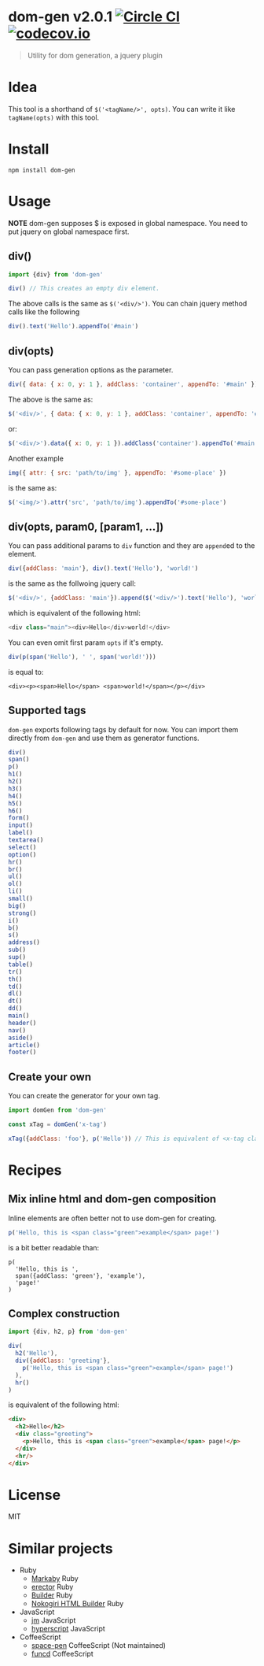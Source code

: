 # dom-gen v2.0.1 [![Circle CI](https://circleci.com/gh/kt3k/dom-gen.svg?style=svg)](https://circleci.com/gh/kt3k/dom-gen) [![codecov.io](https://codecov.io/github/kt3k/dom-gen/coverage.svg?branch=master)](https://codecov.io/github/kt3k/dom-gen?branch=master)

> Utility for dom generation, a jquery plugin

# Idea

This tool is a shorthand of `$('<tagName/>', opts)`. You can write it like `tagName(opts)` with this tool.

# Install

    npm install dom-gen

# Usage

**NOTE** dom-gen supposes $ is exposed in global namespace. You need to put jquery on global namespace first.

## div()

```js
import {div} from 'dom-gen'

div() // This creates an empty div element.
```

The above calls is the same as `$('<div/>')`. You can chain jquery method calls like the following

```js
div().text('Hello').appendTo('#main')
```

## div(opts)

You can pass generation options as the parameter.

```js
div({ data: { x: 0, y: 1 }, addClass: 'container', appendTo: '#main' })
```

The above is the same as:

```js
$('<div/>', { data: { x: 0, y: 1 }, addClass: 'container', appendTo: '#main' })
```

or:

```js
$('<div/>').data({ x: 0, y: 1 }).addClass('container').appendTo('#main')
```

Another example

```js
img({ attr: { src: 'path/to/img' }, appendTo: '#some-place' })
```

is the same as:

```js
$('<img/>').attr('src', 'path/to/img').appendTo('#some-place')
```

## div(opts, param0, [param1, ...])

You can pass additional params to `div` function and they are `append`ed to the element.

```js
div({addClass: 'main'}, div().text('Hello'), 'world!')
```

is the same as the follwoing jquery call:

```js
$('<div/>', {addClass: 'main'}).append($('<div/>').text('Hello'), 'world!')
```
which is equivalent of the following html:

```js
<div class="main"><div>Hello</div>world!</div>
```

You can even omit first param `opts` if it's empty.

```js
div(p(span('Hello'), ' ', span('world!')))
```

is equal to:

```
<div><p><span>Hello</span> <span>world!</span></p></div>
```


## Supported tags

`dom-gen` exports following tags by default for now. You can import them directly from `dom-gen` and use them as generator functions.

```js
div()
span()
p()
h1()
h2()
h3()
h4()
h5()
h6()
form()
input()
label()
textarea()
select()
option()
hr()
br()
ul()
ol()
li()
small()
big()
strong()
i()
b()
s()
address()
sub()
sup()
table()
tr()
th()
td()
dl()
dt()
dd()
main()
header()
nav()
aside()
article()
footer()
```

## Create your own

You can create the generator for your own tag.

```js
import domGen from 'dom-gen'

const xTag = domGen('x-tag')

xTag({addClass: 'foo'}, p('Hello')) // This is equivalent of <x-tag class="foo"><p>Hello</p></x-tag>
```

# Recipes

## Mix inline html and dom-gen composition

Inline elements are often better not to use dom-gen for creating.

```js
p('Hello, this is <span class="green">example</span> page!')
```

is a bit better readable than:

```
p(
  'Hello, this is ',
  span({addClass: 'green'}, 'example'),
  'page!'
)
```

## Complex construction

```js
import {div, h2, p} from 'dom-gen'

div(
  h2('Hello'),
  div({addClass: 'greeting'},
    p('Hello, this is <span class="green">example</span> page!')
  ),
  hr()
)
```

is equivalent of the following html:

```html
<div>
  <h2>Hello</h2>
  <div class="greeting">
    <p>Hello, this is <span class="green">example</span> page!</p>
  </div>
  <hr/>
</div>
```

# License

MIT

# Similar projects

- Ruby
  - [Markaby][Markaby] Ruby
  - [erector][erector] Ruby
  - [Builder][Builder] Ruby
  - [Nokogiri HTML Builder][Nokogiri HTML Builder] Ruby
- JavaScript
  - [jm][jm] JavaScript
  - [hyperscript][hyperscript] JavaScript
- CoffeeScript
  - [space-pen][space-pen] CoffeeScript (Not maintained)
  - [funcd][funcd] CoffeeScript

[space-pen]: https://github.com/atom-archive/space-pen
[hyperscript]: https://github.com/dominictarr/hyperscript
[funcd]: https://github.com/mgutz/funcd
[jm]: https://github.com/smtlaissezfaire/jm
[Markaby]: https://github.com/markaby/markaby
[Builder]: https://github.com/jimweirich/builder
[Nokogiri HTML Builder]: http://www.rubydoc.info/github/sparklemotion/nokogiri/Nokogiri/HTML/Builder
[erector]: https://github.com/erector/erector
